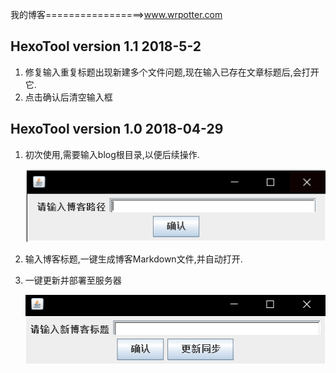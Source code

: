 我的博客=================>www.wrpotter.com

## HexoTool version 1.1                                                2018-5-2

1.  修复输入重复标题出现新建多个文件问题,现在输入已存在文章标题后,会打开它.
2. 点击确认后清空输入框

## HexoTool version 1.0                                           2018-04-29

1. 初次使用,需要输入blog根目录,以便后续操作.    

   ![Snipaste_2018-04-30_22-34-39](img/Snipaste_2018-04-30_22-34-39.png)

2. 输入博客标题,一键生成博客Markdown文件,并自动打开.   

3. 一键更新并部署至服务器

   ![Snipaste_2018-04-30_22-35-33](img/Snipaste_2018-04-30_22-35-33.png)

